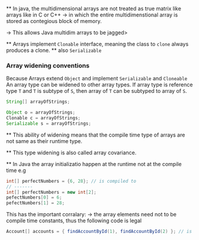 ** In java, the multidimensional arrays are not treated as true matrix like arrays like in
C or C++
  -> in which the entire multidimenstional array is stored as contegious block
        of memory.

  -> This allows Java multidim arrays to be jagged>



  ** Arrays implement `Clonable` interface, meaning the class to `clone` always
  produces a clone.
  ** also `Serializable`

### Array widening conventions

Because Arrays extend `Object` and implement `Serializable` and `Cloneable`
An array type can be widened to other array types.
If array type is reference type `T` and `T` is subtype of `S`, then array of `T` can be
subtyped to array of `S`.


```java
String[] arrayOfStrings;

Object o = arrayOfStrings;
Clonable c = arrayOfStrings;
Serializable s = arrayOfStrings;
```

** This ability of widening means that the compile time type of arrays are not same
as their runtime type.


** This type widening is also called array covariance.

** In Java the array initializatio happen at the runtime not at the compile time
e.g

```java
int[] perfectNumbers = {6, 28}; // is compiled to
// -------
int[] perfectNumbers = new int[2];
pefectNumbers[0] = 6;
pefectNumbers[1] = 28;
```

This has the important corralary:
  -> the array elements need not to be compile time constants, thus the following
  code is legal

```java
Account[] accounts = { findAccountById(1), findAccountById(2) }; // is compiled to
```
